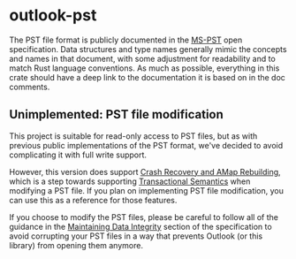 # outlook-pst

The PST file format is publicly documented in the [MS-PST](https://learn.microsoft.com/en-us/openspecs/office_file_formats/ms-pst/141923d5-15ab-4ef1-a524-6dce75aae546) open specification. Data structures and type names generally mimic the concepts and names in that document, with some adjustment for readability and to match Rust language conventions. As much as possible, everything in this crate should have a deep link to the documentation it is based on in the doc comments. 

## Unimplemented: PST file modification

This project is suitable for read-only access to PST files, but as with previous public implementations of the PST format, we've decided to avoid complicating it with full write support.

However, this version does support [Crash Recovery and AMap Rebuilding](https://learn.microsoft.com/en-us/openspecs/office_file_formats/ms-pst/d9bcc1fd-c66a-41b3-b6d7-ed09d2a25ced), which is a step towards supporting [Transactional Semantics](https://learn.microsoft.com/en-us/openspecs/office_file_formats/ms-pst/bc5a92df-7fc1-4dc2-9c7c-5677237dd73a) when modifying a PST file. If you plan on implementing PST file modification, you can use this as a reference for those features.

If you choose to modify the PST files, please be careful to follow all of the guidance in the [Maintaining Data Integrity](https://learn.microsoft.com/en-us/openspecs/office_file_formats/ms-pst/5e1a4d6b-ebbf-4658-9aa7-824929233044) section of the specification to avoid corrupting your PST files in a way that prevents Outlook (or this library) from opening them anymore.
